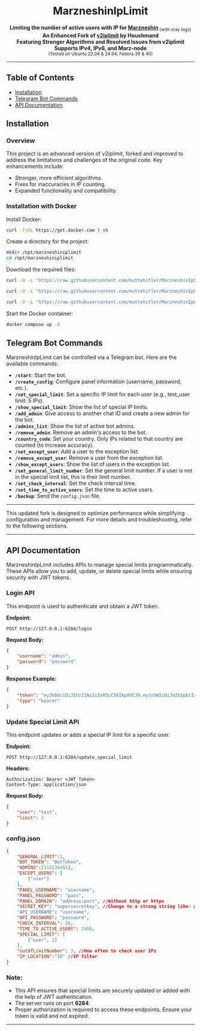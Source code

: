<center>

# MarzneshinIpLimit

<b>Limiting the number of active users with IP for [Marzneshin](https://github.com/marzneshin/marzneshin)</b><sub> (with xray logs)</sub><br>
**An Enhanced Fork of [v2iplimit](https://github.com/houshmand-2005/v2iplimit) by Houshmand**<br>
**Featuring Stronger Algorithms and Resolved Issues from v2iplimit**<br>
**Supports IPv4, IPv6, and Marz-node**<br>
<sub>(Tested on Ubuntu 22.04 & 24.04, Fedora 39 & 40)</sub>

</center>

<hr>

## Table of Contents

- [Installation](#installation)
- [Telegram Bot Commands](#telegram-bot-commands)
- [API Documentation](#api-documentation)

## Installation

### Overview

This project is an advanced version of v2iplimit, forked and improved to address the limitations and challenges of the original code. Key enhancements include:

- Stronger, more efficient algorithms.
- Fixes for inaccuracies in IP counting.
- Expanded functionality and compatibility.

### Installation with Docker

Install Docker:

```bash
curl -fsSL https://get.docker.com | sh
```

Create a directory for the project:

```bash
mkdir /opt/marzneshiniplimit
cd /opt/marzneshiniplimit
```

Download the required files:

```bash
curl -O -L "https://raw.githubusercontent.com/muttehitler/MarzneshinIpLimit/main/config.json" && nano config.json
```

```bash
curl -O -L "https://raw.githubusercontent.com/muttehitler/MarzneshinIpLimit/main/app.log"
```

```bash
curl -O -L "https://raw.githubusercontent.com/muttehitler/MarzneshinIpLimit/main/docker-compose.yml"
```

Start the Docker container:

```bash
docker compose up -d
```

## Telegram Bot Commands

MarzneshinIpLimit can be controlled via a Telegram bot. Here are the available commands:

- **`/start`**: Start the bot.
- **`/create_config`**: Configure panel information (username, password, etc.).
- **`/set_special_limit`**: Set a specific IP limit for each user (e.g., test_user limit: 5 IPs).
- **`/show_special_limit`**: Show the list of special IP limits.
- **`/add_admin`**: Give access to another chat ID and create a new admin for the bot.
- **`/admins_list`**: Show the list of active bot admins.
- **`/remove_admin`**: Remove an admin's access to the bot.
- **`/country_code`**: Set your country. Only IPs related to that country are counted (to increase accuracy).
- **`/set_except_user`**: Add a user to the exception list.
- **`/remove_except_user`**: Remove a user from the exception list.
- **`/show_except_users`**: Show the list of users in the exception list.
- **`/set_general_limit_number`**: Set the general limit number. If a user is not in the special limit list, this is their limit number.
- **`/set_check_interval`**: Set the check interval time.
- **`/set_time_to_active_users`**: Set the time to active users.
- **`/backup`**: Send the `config.json` file.

<hr>

This updated fork is designed to optimize performance while simplifying configuration and management. For more details and troubleshooting, refer to the following sections.

---

## API Documentation

MarzneshinIpLimit includes APIs to manage special limits programmatically. These APIs allow you to add, update, or delete special limits while ensuring security with JWT tokens.

### Login API

This endpoint is used to authenticate and obtain a JWT token.

**Endpoint:**

```http
POST http://127.0.0.1:6284/login
```

**Request Body:**

```json
{
    "username": "admin",
    "password": "password"
}
```

**Response Example:**

```json
{
    "token": "eyJhbGciOiJIUzI1NiIsInR5cCI6IkpXVCJ9.eyJzdWIiOiJhZG1pbiIsImV4cCI6MTczNDY5ODIyMH0.1XZfDarMnNX-J0wCIVFY3bvL1ZKvNV_eEuUuCDl_Noo",
    "type": "bearer"
}
```

### Update Special Limit API

This endpoint updates or adds a special IP limit for a specific user.

**Endpoint:**

```http
POST http://127.0.0.1:6284/update_special_limit
```

**Headers:**

```http
Authorization: Bearer <JWT Token>
Content-Type: application/json
```

**Request Body:**

```json
{
    "user": "test",
    "limit": 2
}
```

### config.json
```json
{
    "GENERAL_LIMIT":1,
    "BOT_TOKEN": "BotToken",
    "ADMINS":[112234455],
    "EXCEPT_USERS": [
        ["user"]
    ],
    "PANEL_USERNAME": "username",
    "PANEL_PASSWORD": "pass",
    "PANEL_DOMAIN": "address:port", //Without http or https
    "SECRET_KEY": "supersecretkey", //Change to a strong string like: @j#@#kjlk! 
    "API_USERNAME": "username",
    "API_PASSWORD": "password",
    "CHECK_INTERVAL": 30,
    "TIME_TO_ACTIVE_USERS": 2400,
    "SPECIAL_LIMIT": [
        ["user", 1]
    ],
    "outOfLimitNumber": 3, //How often to check user IPs
    "IP_LOCATION":"IR" //IP filter
}
```

### Note:

- This API ensures that special limits are securely updated or added with the help of JWT authentication.
- The server runs on port **6284**.
- Proper authorization is required to access these endpoints. Ensure your token is valid and not expired.

---
